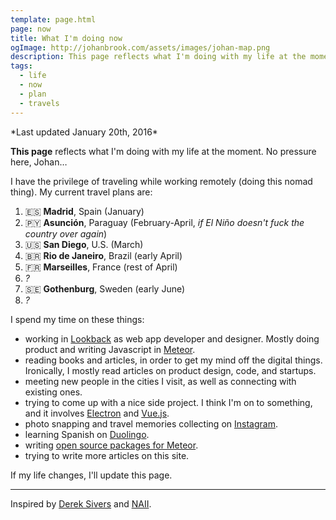 ```yaml
---
template: page.html
page: now
title: What I'm doing now
ogImage: http://johanbrook.com/assets/images/johan-map.png
description: This page reflects what I'm doing with my life at the moment. If my life changes, I'll update this page.
tags:
  - life
  - now
  - plan
  - travels
---
```


<p class="centered grey">
  *Last updated January 20th, 2016*
</p>

**This page** reflects what I'm doing with my life at the moment. No pressure here, Johan…

I have the privilege of traveling while working remotely (doing this nomad thing). My current travel plans are:

1. 🇪🇸 **Madrid**, Spain (January)
2. 🇵🇾 **Asunción**, Paraguay (February-April, *if El Niño doesn't fuck the country over again*)
3. 🇺🇸 **San Diego**, U.S. (March)
4. 🇧🇷 **Rio de Janeiro**, Brazil (early April)
5. 🇫🇷 **Marseilles**, France (rest of April)
6. *?*
7. 🇸🇪 **Gothenburg**, Sweden (early June)
8. *?*

I spend my time on these things:

- working in [Lookback](http://lookback.io) as web app developer and designer. Mostly doing product and writing Javascript in [Meteor](http://meteor.com).
- reading books and articles, in order to get my mind off the digital things. Ironically, I mostly read articles on product design, code, and startups.
- meeting new people in the cities I visit, as well as connecting with existing ones.
- trying to come up with a nice side project. I think I'm on to something, and it involves [Electron](http://electron.atom.io) and [Vue.js](http://vuejs.org).
- photo snapping and travel memories collecting on [Instagram](http://instagram.com/johanbrook/).
- learning Spanish on [Duolingo](https://www.duolingo.com/johanbrook).
- writing [open source packages for Meteor](https://atmospherejs.com/lookback/).
- trying to write more articles on this site.

If my life changes, I'll update this page.

***

Inspired by [Derek Sivers](https://sivers.org/now) and [NAII](http://naii.de/now/).
